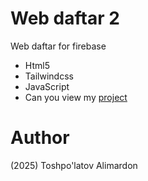# Web daftar 2
Web daftar for firebase

- Html5
- Tailwindcss
- JavaScript
- Can you view my [project](https://web-daftar-2-9bse.vercel.app/login.html)

# Author 
(2025) Toshpo'latov Alimardon
